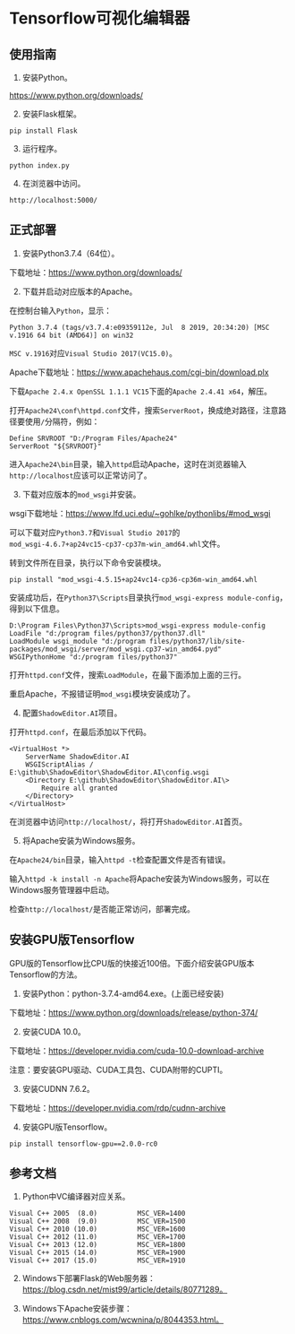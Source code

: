 # Tensorflow可视化编辑器

## 使用指南

1. 安装Python。

https://www.python.org/downloads/

2. 安装Flask框架。

```
pip install Flask
```

3. 运行程序。

```
python index.py
```

4. 在浏览器中访问。

```
http://localhost:5000/
```

## 正式部署

1. 安装Python3.7.4（64位）。

下载地址：https://www.python.org/downloads/

2. 下载并启动对应版本的Apache。

在控制台输入`Python`，显示：

```
Python 3.7.4 (tags/v3.7.4:e09359112e, Jul  8 2019, 20:34:20) [MSC v.1916 64 bit (AMD64)] on win32
```

`MSC v.1916`对应`Visual Studio 2017(VC15.0)`。

Apache下载地址：https://www.apachehaus.com/cgi-bin/download.plx

下载`Apache 2.4.x OpenSSL 1.1.1 VC15`下面的`Apache 2.4.41 x64`，解压。

打开`Apache24\conf\httpd.conf`文件，搜索`ServerRoot`，换成绝对路径，注意路径要使用`/`分隔符，例如：

```
Define SRVROOT "D:/Program Files/Apache24"
ServerRoot "${SRVROOT}"
```

进入`Apache24\bin`目录，输入`httpd`启动Apache，这时在浏览器输入`http://localhost`应该可以正常访问了。

3. 下载对应版本的`mod_wsgi`并安装。

wsgi下载地址：https://www.lfd.uci.edu/~gohlke/pythonlibs/#mod_wsgi

可以下载对应`Python3.7`和`Visual Studio 2017`的`mod_wsgi‑4.6.7+ap24vc15‑cp37‑cp37m‑win_amd64.whl`文件。

转到文件所在目录，执行以下命令安装模块。

```
pip install "mod_wsgi-4.5.15+ap24vc14-cp36-cp36m-win_amd64.whl
```

安装成功后，在`Python37\Scripts`目录执行`mod_wsgi-express module-config`，得到以下信息。

```
D:\Program Files\Python37\Scripts>mod_wsgi-express module-config
LoadFile "d:/program files/python37/python37.dll"
LoadModule wsgi_module "d:/program files/python37/lib/site-packages/mod_wsgi/server/mod_wsgi.cp37-win_amd64.pyd"
WSGIPythonHome "d:/program files/python37"
```

打开`httpd.conf`文件，搜索`LoadModule`，在最下面添加上面的三行。

重启Apache，不报错证明`mod_wsgi`模块安装成功了。

4. 配置`ShadowEditor.AI`项目。

打开`httpd.conf`，在最后添加以下代码。

```
<VirtualHost *>
    ServerName ShadowEditor.AI
    WSGIScriptAlias / E:\github\ShadowEditor\ShadowEditor.AI\config.wsgi
    <Directory E:\github\ShadowEditor\ShadowEditor.AI\>
        Require all granted
    </Directory>
</VirtualHost>
```

在浏览器中访问`http://localhost/`，将打开`ShadowEditor.AI`首页。

5. 将Apache安装为Windows服务。

在`Apache24/bin`目录，输入`httpd -t`检查配置文件是否有错误。

输入`httpd -k install -n Apache`将Apache安装为Windows服务，可以在Windows服务管理器中启动。

检查`http://localhost/`是否能正常访问，部署完成。

## 安装GPU版Tensorflow

GPU版的Tensorflow比CPU版的快接近100倍。下面介绍安装GPU版本Tensorflow的方法。

1. 安装Python：python-3.7.4-amd64.exe。(上面已经安装)

下载地址：https://www.python.org/downloads/release/python-374/

2. 安装CUDA 10.0。

下载地址：https://developer.nvidia.com/cuda-10.0-download-archive

注意：要安装GPU驱动、CUDA工具包、CUDA附带的CUPTI。

3. 安装CUDNN 7.6.2。

下载地址：https://developer.nvidia.com/rdp/cudnn-archive

4. 安装GPU版Tensorflow。

```
pip install tensorflow-gpu==2.0.0-rc0
```

## 参考文档

1. Python中VC编译器对应关系。

```
Visual C++ 2005  (8.0)          MSC_VER=1400
Visual C++ 2008  (9.0)          MSC_VER=1500
Visual C++ 2010 (10.0)          MSC_VER=1600
Visual C++ 2012 (11.0)          MSC_VER=1700
Visual C++ 2013 (12.0)          MSC_VER=1800
Visual C++ 2015 (14.0)          MSC_VER=1900
Visual C++ 2017 (15.0)          MSC_VER=1910
```

2. Windows下部署Flask的Web服务器：https://blog.csdn.net/mist99/article/details/80771289。

3. Windows下Apache安装步骤：https://www.cnblogs.com/wcwnina/p/8044353.html。